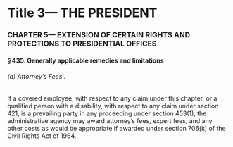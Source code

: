 
# Title 3— THE PRESIDENT
### CHAPTER 5— EXTENSION OF CERTAIN RIGHTS AND PROTECTIONS TO PRESIDENTIAL OFFICES
#### § 435. Generally applicable remedies and limitations
###### (a) Attorney’s Fees .

If a covered employee, with respect to any claim under this chapter, or a qualified person with a disability, with respect to any claim under section 421, is a prevailing party in any proceeding under section 453(1), the administrative agency may award attorney’s fees, expert fees, and any other costs as would be appropriate if awarded under section 706(k) of the Civil Rights Act of 1964.
